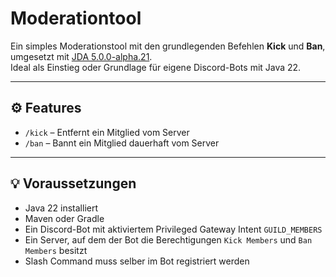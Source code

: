 # Moderationtool

Ein simples Moderationstool mit den grundlegenden Befehlen **Kick** und **Ban**, umgesetzt mit [JDA 5.0.0-alpha.21](https://github.com/DV8FromTheWorld/JDA).  
Ideal als Einstieg oder Grundlage für eigene Discord-Bots mit Java 22.

---

## ⚙️ Features

- `/kick` – Entfernt ein Mitglied vom Server
- `/ban` – Bannt ein Mitglied dauerhaft vom Server

---

## 💡 Voraussetzungen

- Java 22 installiert  
- Maven oder Gradle
- Ein Discord-Bot mit aktiviertem Privileged Gateway Intent `GUILD_MEMBERS`
- Ein Server, auf dem der Bot die Berechtigungen `Kick Members` und `Ban Members` besitzt
- Slash Command muss selber im Bot registriert werden
